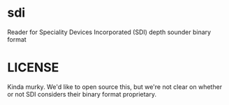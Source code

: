 sdi
===

Reader for Speciality Devices Incorporated (SDI) depth sounder binary format


LICENSE
=======
Kinda murky. We'd like to open source this, but we're not clear on whether or
not SDI considers their binary format proprietary.
